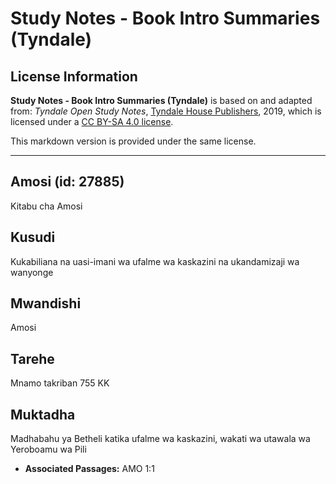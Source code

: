 # Study Notes - Book Intro Summaries (Tyndale)

## License Information

**Study Notes - Book Intro Summaries (Tyndale)** is based on and adapted from: _Tyndale Open Study Notes_, [Tyndale House Publishers](https://tyndaleopenresources.com/), 2019, which is licensed under a [CC BY-SA 4.0 license](https://creativecommons.org/licenses/by-sa/4.0/legalcode.en).

This markdown version is provided under the same license.



--------------------------------

## Amosi (id: 27885)

Kitabu cha Amosi

Kusudi
------

Kukabiliana na uasi\-imani wa ufalme wa kaskazini na ukandamizaji wa wanyonge

Mwandishi
---------

Amosi

Tarehe
------

Mnamo takriban 755 KK

Muktadha
--------

Madhabahu ya Betheli katika ufalme wa kaskazini, wakati wa utawala wa Yeroboamu wa Pili

* **Associated Passages:** AMO 1:1

